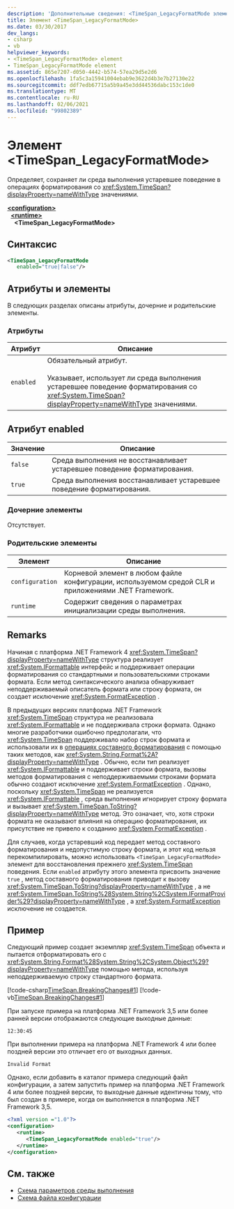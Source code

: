 ```yaml
---
description: 'Дополнительные сведения: <TimeSpan_LegacyFormatMode элемент>'
title: Элемент <TimeSpan_LegacyFormatMode>
ms.date: 03/30/2017
dev_langs:
- csharp
- vb
helpviewer_keywords:
- <TimeSpan_LegacyFormatMode> element
- TimeSpan_LegacyFormatMode element
ms.assetid: 865e7207-d050-4442-b574-57ea29d5e2d6
ms.openlocfilehash: 1fa5c3a15941004ebab9e3622d4b3e7b27130e22
ms.sourcegitcommit: ddf7edb67715a5b9a45e3dd44536dabc153c1de0
ms.translationtype: MT
ms.contentlocale: ru-RU
ms.lasthandoff: 02/06/2021
ms.locfileid: "99802389"
---
```

# <a name="timespan_legacyformatmode-element"></a>Элемент \<TimeSpan_LegacyFormatMode>

Определяет, сохраняет ли среда выполнения устаревшее поведение в операциях форматирования со <xref:System.TimeSpan?displayProperty=nameWithType> значениями.

[**\<configuration>**](../configuration-element.md)\
&nbsp;&nbsp;[**\<runtime>**](runtime-element.md)\
&nbsp;&nbsp;&nbsp;&nbsp;**\<TimeSpan_LegacyFormatMode>**  

## <a name="syntax"></a>Синтаксис

```xml
<TimeSpan_LegacyFormatMode
   enabled="true|false"/>
```

## <a name="attributes-and-elements"></a>Атрибуты и элементы

В следующих разделах описаны атрибуты, дочерние и родительские элементы.

### <a name="attributes"></a>Атрибуты

|Атрибут|Описание|
|---------------|-----------------|
|`enabled`|Обязательный атрибут.<br /><br /> Указывает, использует ли среда выполнения устаревшее поведение форматирования со <xref:System.TimeSpan?displayProperty=nameWithType> значениями.|

## <a name="enabled-attribute"></a>Атрибут enabled

|Значение|Описание|
|-----------|-----------------|
|`false`|Среда выполнения не восстанавливает устаревшее поведение форматирования.|
|`true`|Среда выполнения восстанавливает устаревшее поведение форматирования.|

### <a name="child-elements"></a>Дочерние элементы

Отсутствует.

### <a name="parent-elements"></a>Родительские элементы

|Элемент|Описание|
|-------------|-----------------|
|`configuration`|Корневой элемент в любом файле конфигурации, используемом средой CLR и приложениями .NET Framework.|
|`runtime`|Содержит сведения о параметрах инициализации среды выполнения.|

## <a name="remarks"></a>Remarks

Начиная с платформа .NET Framework 4 <xref:System.TimeSpan?displayProperty=nameWithType> структура реализует <xref:System.IFormattable> интерфейс и поддерживает операции форматирования со стандартными и пользовательскими строками формата. Если метод синтаксического анализа обнаруживает неподдерживаемый описатель формата или строку формата, он создает исключение <xref:System.FormatException> .

В предыдущих версиях платформа .NET Framework <xref:System.TimeSpan> структура не реализовала <xref:System.IFormattable> и не поддерживала строки формата. Однако многие разработчики ошибочно предполагали, что <xref:System.TimeSpan> поддерживало набор строк формата и использовали их в [операциях составного форматирования](../../../../standard/base-types/composite-formatting.md) с помощью таких методов, как <xref:System.String.Format%2A?displayProperty=nameWithType> . Обычно, если тип реализует <xref:System.IFormattable> и поддерживает строки формата, вызовы методов форматирования с неподдерживаемыми строками формата обычно создают исключение <xref:System.FormatException> . Однако, поскольку <xref:System.TimeSpan> не реализуется <xref:System.IFormattable> , среда выполнения игнорирует строку формата и вызывает <xref:System.TimeSpan.ToString?displayProperty=nameWithType> метод. Это означает, что, хотя строки формата не оказывают влияния на операцию форматирования, их присутствие не привело к созданию <xref:System.FormatException> .

Для случаев, когда устаревший код передает метод составного форматирования и недопустимую строку формата, и этот код нельзя перекомпилировать, можно использовать `<TimeSpan_LegacyFormatMode>` элемент для восстановления прежнего <xref:System.TimeSpan> поведения. Если `enabled` атрибуту этого элемента присвоить значение `true` , метод составного форматирования приводит к вызову <xref:System.TimeSpan.ToString?displayProperty=nameWithType> , а не <xref:System.TimeSpan.ToString%28System.String%2CSystem.IFormatProvider%29?displayProperty=nameWithType> , а <xref:System.FormatException> исключение не создается.

## <a name="example"></a>Пример

Следующий пример создает экземпляр <xref:System.TimeSpan> объекта и пытается отформатировать его с <xref:System.String.Format%28System.String%2CSystem.Object%29?displayProperty=nameWithType> помощью метода, используя неподдерживаемую строку стандартного формата.

[!code-csharp[TimeSpan.BreakingChanges#1](../../../../../samples/snippets/csharp/VS_Snippets_CLR/timespan.breakingchanges/cs/legacyformatmode1.cs#1)]
[!code-vb[TimeSpan.BreakingChanges#1](../../../../../samples/snippets/visualbasic/VS_Snippets_CLR/timespan.breakingchanges/vb/legacyformatmode1.vb#1)]

При запуске примера на платформа .NET Framework 3,5 или более ранней версии отображаются следующие выходные данные:

```console
12:30:45
```

При выполнении примера на платформа .NET Framework 4 или более поздней версии это отличает его от выходных данных.

```console
Invalid Format
```

Однако, если добавить в каталог примера следующий файл конфигурации, а затем запустить пример на платформа .NET Framework 4 или более поздней версии, то выходные данные идентичны тому, что был создан в примере, когда он выполняется в платформа .NET Framework 3,5.

```xml
<?xml version ="1.0"?>
<configuration>
   <runtime>
      <TimeSpan_LegacyFormatMode enabled="true"/>
   </runtime>
</configuration>
```

## <a name="see-also"></a>См. также

- [Схема параметров среды выполнения](index.md)
- [Схема файла конфигурации](../index.md)
